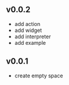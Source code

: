 ## v0.0.2

- add action
- add widget
- add interpreter
- add example

## v0.0.1

- create empty space
